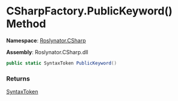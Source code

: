 # CSharpFactory\.PublicKeyword\(\) Method

**Namespace**: [Roslynator.CSharp](../../README.md)

**Assembly**: Roslynator\.CSharp\.dll

```csharp
public static SyntaxToken PublicKeyword()
```

### Returns

[SyntaxToken](https://docs.microsoft.com/en-us/dotnet/api/microsoft.codeanalysis.syntaxtoken)

